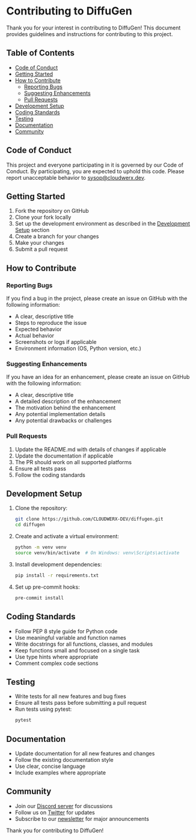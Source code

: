 # Contributing to DiffuGen

Thank you for your interest in contributing to DiffuGen! This document provides guidelines and instructions for contributing to this project.

## Table of Contents

- [Code of Conduct](#code-of-conduct)
- [Getting Started](#getting-started)
- [How to Contribute](#how-to-contribute)
  - [Reporting Bugs](#reporting-bugs)
  - [Suggesting Enhancements](#suggesting-enhancements)
  - [Pull Requests](#pull-requests)
- [Development Setup](#development-setup)
- [Coding Standards](#coding-standards)
- [Testing](#testing)
- [Documentation](#documentation)
- [Community](#community)

## Code of Conduct

This project and everyone participating in it is governed by our Code of Conduct. By participating, you are expected to uphold this code. Please report unacceptable behavior to [sysop@cloudwerx.dev](mailto:sysop@cloudwerx.dev).

## Getting Started

1. Fork the repository on GitHub
2. Clone your fork locally
3. Set up the development environment as described in the [Development Setup](#development-setup) section
4. Create a branch for your changes
5. Make your changes
6. Submit a pull request

## How to Contribute

### Reporting Bugs

If you find a bug in the project, please create an issue on GitHub with the following information:

- A clear, descriptive title
- Steps to reproduce the issue
- Expected behavior
- Actual behavior
- Screenshots or logs if applicable
- Environment information (OS, Python version, etc.)

### Suggesting Enhancements

If you have an idea for an enhancement, please create an issue on GitHub with the following information:

- A clear, descriptive title
- A detailed description of the enhancement
- The motivation behind the enhancement
- Any potential implementation details
- Any potential drawbacks or challenges

### Pull Requests

1. Update the README.md with details of changes if applicable
2. Update the documentation if applicable
3. The PR should work on all supported platforms
4. Ensure all tests pass
5. Follow the coding standards

## Development Setup

1. Clone the repository:
   ```bash
   git clone https://github.com/CLOUDWERX-DEV/diffugen.git
   cd diffugen
   ```

2. Create and activate a virtual environment:
   ```bash
   python -m venv venv
   source venv/bin/activate  # On Windows: venv\Scripts\activate
   ```

3. Install development dependencies:
   ```bash
   pip install -r requirements.txt
   ```

4. Set up pre-commit hooks:
   ```bash
   pre-commit install
   ```

## Coding Standards

- Follow PEP 8 style guide for Python code
- Use meaningful variable and function names
- Write docstrings for all functions, classes, and modules
- Keep functions small and focused on a single task
- Use type hints where appropriate
- Comment complex code sections

## Testing

- Write tests for all new features and bug fixes
- Ensure all tests pass before submitting a pull request
- Run tests using pytest:
  ```bash
  pytest
  ```

## Documentation

- Update documentation for all new features and changes
- Follow the existing documentation style
- Use clear, concise language
- Include examples where appropriate

## Community

- Join our [Discord server](https://discord.gg/cloudwerx) for discussions
- Follow us on [Twitter](https://twitter.com/cloudwerxlab) for updates
- Subscribe to our [newsletter](https://cloudwerx.dev/newsletter) for major announcements

Thank you for contributing to DiffuGen! 